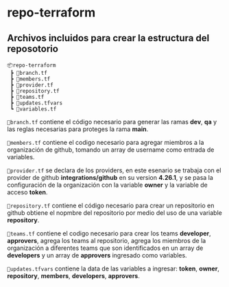 # repo-terraform

## Archivos incluidos para crear la estructura del reposotorio

```
📦repo-terraform
 ┣ 📜branch.tf
 ┣ 📜members.tf
 ┣ 📜provider.tf
 ┣ 📜repository.tf
 ┣ 📜teams.tf
 ┣ 📜updates.tfvars
 ┗ 📜variables.tf
```

```📜branch.tf``` contiene el código necesario para generar las ramas __dev__, __qa__ y las reglas necesarias para proteges la rama __main__.

```📜members.tf``` contiene el codigo necesario para agregar miembros a la organización de github, tomando un array de username como entrada de variables.

```📜provider.tf``` se declara de los providers, en este esenario se trabaja con el provider de github __integrations/github__ en su version __4.26.1__, y se pasa la configuración de la organización con la variable __owner__ y la variable de acceso __token__.

```📜repository.tf``` contiene el código necesario para crear un repositorio en github obtiene el nopmbre del repositorio por medio del uso de una variable __repository__.

```📜teams.tf``` contiene el codigo necesario para crear los teams __developer__, __approvers__, agrega los teams al repositorio, agrega los miembros de la organización a diferentes teams que son identificados en un array de __developers__ y un array de __approvers__ ingresado como variables.

```📜updates.tfvars``` contiene la data de las variables a ingresar: __token__, __owner__, __repository__, __members__, __developers__, __approvers__.